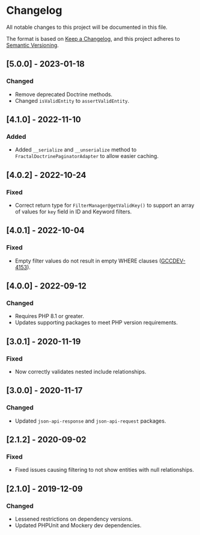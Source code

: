 # Changelog

All notable changes to this project will be documented in this file.

The format is based on [Keep a Changelog](https://keepachangelog.com/en/1.0.0/),
and this project adheres to [Semantic Versioning](https://semver.org/spec/v2.0.0.html).

## [5.0.0] - 2023-01-18 

### Changed

-   Remove deprecated Doctrine methods.
-   Changed `isValidEntity` to `assertValidEntity`.

## [4.1.0] - 2022-11-10 

### Added

-   Added `__serialize` and `__unserialize` method to `FractalDoctrinePaginatorAdapter` to allow easier caching.

## [4.0.2] - 2022-10-24

### Fixed

-   Correct return type for `FilterManager@getValidKey()` to support an array of
    values for `key` field in ID and Keyword filters.

## [4.0.1] - 2022-10-04

### Fixed

-   Empty filter values do not result in empty WHERE clauses ([GCCDEV-4153](https://jira.gannett.com/browse/GCCDEV-4153)).

## [4.0.0] - 2022-09-12

### Changed

-   Requires PHP 8.1 or greater.
-   Updates supporting packages to meet PHP version requirements.

## [3.0.1] - 2020-11-19

### Fixed

-   Now correctly validates nested include relationships.

## [3.0.0] - 2020-11-17

### Changed

-   Updated `json-api-response` and `json-api-request` packages.

## [2.1.2] - 2020-09-02

### Fixed

-   Fixed issues causing filtering to not show entities with null relationships.

## [2.1.0] - 2019-12-09

### Changed

-   Lessened restrictions on dependency versions.
-   Updated PHPUnit and Mockery dev dependencies.
